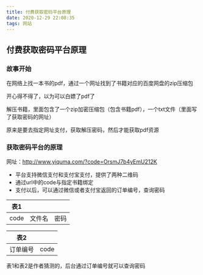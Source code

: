 ```yaml
---
title: 付费获取密码平台原理
date: 2020-12-29 22:08:35
tags: 网站
---
```


## 付费获取密码平台原理

### 故事开始

在网络上找一本书的pdf，通过一个网址找到了书籍对应的百度网盘的zip压缩包

开心得不得了，以为可以白嫖了pdf了

解压书籍，里面包含了一个zip加密压缩包（包含书籍pdf），一个txt文件（里面写了获取密码的网址）

原来是要去指定网址支付，获取解压密码，然后才能获取pdf资源

### 获取密码平台的原理

网址：http://www.yiquma.com/?code=OrsmJ7b4yEmU212K

+ 平台支持微信支付和支付宝支付，提供了两种二维码
+ 通过url中的code与指定书籍绑定
+ 支付以后，可以通过微信或者支付宝返回的订单编号，查询密码

| 表1  |        |      |
| ---- | ------ | ---- |
| code | 文件名 | 密码 |



| 表2      |      |
| -------- | ---- |
| 订单编号 | code |

表1和表2是作者猜测的，后台通过订单编号就可以查询密码